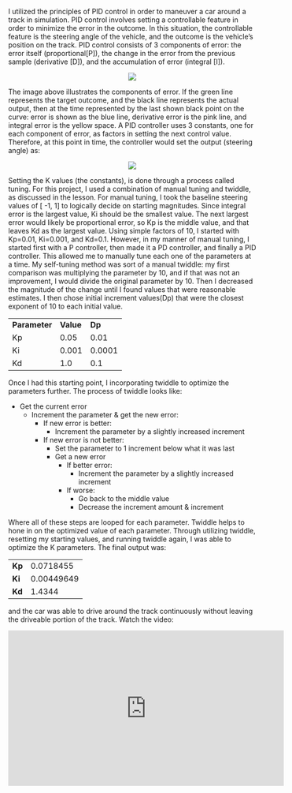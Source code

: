I utilized the principles of PID control in order to maneuver a car around a track in simulation. PID control involves setting a controllable feature in order to minimize the error in the outcome. In this situation, the controllable feature is the steering angle of the vehicle, and the outcome is the vehicle’s position on the track. PID control consists of 3 components of error: the error itself (proportional[P]), the change in the error from the previous sample (derivative [D]), and the accumulation of error (integral [I]).

<center><img src="https://live.staticflickr.com/65535/47998063883_fa15c2ae94.jpg"></center>

The image above illustrates the components of error. If the green line represents the target outcome, and the black line represents the actual output, then at the time represented by the last shown black point on the curve: error is shown as the blue line, derivative error is the pink line, and integral error is the yellow space. A PID controller uses 3 constants, one for each component of error, as factors in setting the next control value. Therefore, at this point in time, the controller would set the output (steering angle) as:

<center><img src="https://live.staticflickr.com/65535/47998072737_8c8270f6f7.jpg"></center>

Setting the K values (the constants), is done through a process called tuning. For this project, I used a combination of manual tuning and twiddle, as discussed in the lesson. For manual tuning, I took the baseline steering values of [ -1, 1] to logically decide on starting magnitudes. Since integral error is the largest value, Ki should be the smallest value. The next largest error would likely be proportional error, so Kp is the middle value, and that leaves Kd as the largest value. Using simple factors of 10, I started with Kp=0.01, Ki=0.001, and Kd=0.1. However, in my manner of manual tuning, I started first with a P controller, then made it a PD controller, and finally a PID controller. This allowed me to manually tune each one of the parameters at a time. My self-tuning method was sort of a manual twiddle: my first comparison was multiplying the parameter by 10, and if that was not an improvement, I would divide the original parameter by 10. Then I decreased the magnitude of the change until I found values that were reasonable estimates. I then chose initial increment values(Dp) that were the closest exponent of 10 to each initial value.

<center><table width="300">
  <tr>
    <td><b>Parameter</b></td>
    <td><b>Value</b></td> 
    <td><b>Dp</b></td>
  </tr>
  <tr>
    <td>Kp</td>
    <td>0.05</td> 
    <td>0.01</td>
  </tr>
  <tr>
    <td>Ki</td>
    <td>0.001</td> 
    <td>0.0001</td>
  </tr>
  <tr>
    <td>Kd</td>
    <td>1.0</td> 
    <td>0.1</td>
  </tr>
</table></center>

Once I had this starting point, I incorporating twiddle to optimize the parameters further. The process of twiddle looks like:

* Get the current error
    * Increment the parameter & get the new error:
        * If new error is better:
            * Increment the parameter by a slightly increased increment
        * If new error is not better:
            * Set the parameter to 1 increment below what it was last
            * Get a new error
              * If better error:
                  * Increment the parameter by a slightly increased increment
              * If worse:
                * Go back to the middle value
                * Decrease the increment amount & increment
                

Where all of these steps are looped for each parameter. Twiddle helps to hone in on the optimized value of each parameter. Through utilizing twiddle, resetting my starting values, and running twiddle again, I was able to optimize the K parameters. The final output was:

<center><table width="300">
  <tr>
    <td><b>Kp</b></td>
    <td>0.0718455</td> 
  </tr>
  <tr>
    <td><b>Ki</b></td>
    <td>0.00449649</td> 
  </tr>
  <tr>
    <td><b>Kd</b></td>
    <td>1.4344</td> 
  </tr>
</table></center>

and the car was able to drive around the track continuously without leaving the driveable portion of the track. Watch the video:

<center><iframe width="560" height="315" src="https://www.youtube.com/embed/kdVC-ikuMPo" frameborder="0" allow="accelerometer; autoplay; encrypted-media; gyroscope; picture-in-picture" allowfullscreen></iframe></center>
